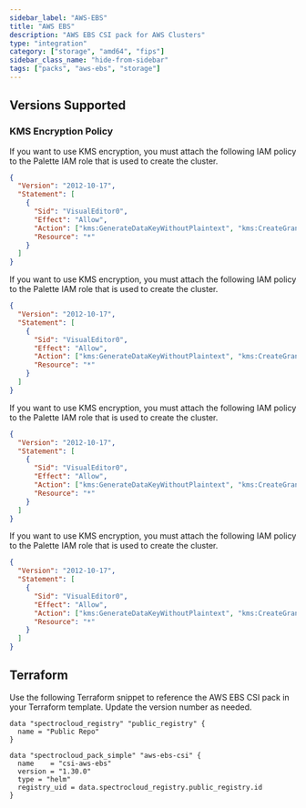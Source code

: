 ```yaml
---
sidebar_label: "AWS-EBS"
title: "AWS EBS"
description: "AWS EBS CSI pack for AWS Clusters"
type: "integration"
category: ["storage", "amd64", "fips"]
sidebar_class_name: "hide-from-sidebar"
tags: ["packs", "aws-ebs", "storage"]
---
```


## Versions Supported

<Tabs queryString="parent">

<TabItem label="1.30.x" value="1.30.x">

### KMS Encryption Policy

If you want to use KMS encryption, you must attach the following IAM policy to the Palette IAM role that is used to
create the cluster.

```json
{
  "Version": "2012-10-17",
  "Statement": [
    {
      "Sid": "VisualEditor0",
      "Effect": "Allow",
      "Action": ["kms:GenerateDataKeyWithoutPlaintext", "kms:CreateGrant"],
      "Resource": "*"
    }
  ]
}
```

</TabItem>

<TabItem label="1.28.x" value="1.28.x">

If you want to use KMS encryption, you must attach the following IAM policy to the Palette IAM role that is used to
create the cluster.

```json
{
  "Version": "2012-10-17",
  "Statement": [
    {
      "Sid": "VisualEditor0",
      "Effect": "Allow",
      "Action": ["kms:GenerateDataKeyWithoutPlaintext", "kms:CreateGrant"],
      "Resource": "*"
    }
  ]
}
```

</TabItem>

<TabItem label="1.26.x" value="1.26.x">

If you want to use KMS encryption, you must attach the following IAM policy to the Palette IAM role that is used to
create the cluster.

```json
{
  "Version": "2012-10-17",
  "Statement": [
    {
      "Sid": "VisualEditor0",
      "Effect": "Allow",
      "Action": ["kms:GenerateDataKeyWithoutPlaintext", "kms:CreateGrant"],
      "Resource": "*"
    }
  ]
}
```

</TabItem>

<TabItem label="1.24.x" value="1.24.x">

If you want to use KMS encryption, you must attach the following IAM policy to the Palette IAM role that is used to
create the cluster.

```json
{
  "Version": "2012-10-17",
  "Statement": [
    {
      "Sid": "VisualEditor0",
      "Effect": "Allow",
      "Action": ["kms:GenerateDataKeyWithoutPlaintext", "kms:CreateGrant"],
      "Resource": "*"
    }
  ]
}
```

</TabItem>
</Tabs>

## Terraform

Use the following Terraform snippet to reference the AWS EBS CSI pack in your Terraform template. Update the version
number as needed.

```hcl
data "spectrocloud_registry" "public_registry" {
  name = "Public Repo"
}

data "spectrocloud_pack_simple" "aws-ebs-csi" {
  name    = "csi-aws-ebs"
  version = "1.30.0"
  type = "helm"
  registry_uid = data.spectrocloud_registry.public_registry.id
}
```

